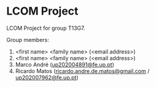 # LCOM Project

LCOM Project for group T13G7.

Group members:

1. &lt;first name&gt; &lt;family name&gt; (&lt;email address&gt;)
2. &lt;first name&gt; &lt;family name&gt; (&lt;email address&gt;)
3. Marco André (up202004891@fe.up.pt)
4. Ricardo Matos (ricardo.andre.de.matos@gmail.com / up202007962@fe.up.pt)
